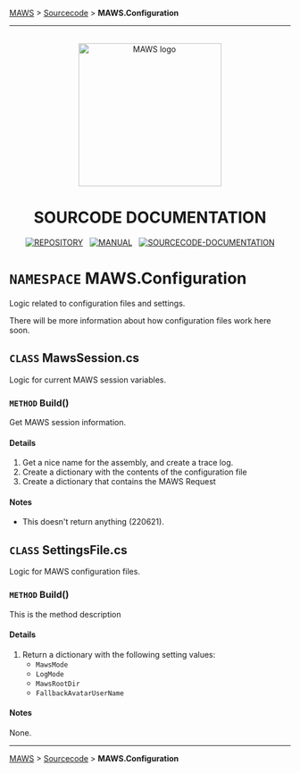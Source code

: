 <!-- b220624.102340 -->

[MAWS](https://github.com/spectrum-health-systems/MAWS) &gt; [Sourcecode](../Sourcecode/MAWS-Sourcecode.md) &gt;  **MAWS.Configuration**

***

<br>

<div align="center">

  <img src="../../.github/Resources/Assets/Logos/maws-logo-web-service-512x256.png" alt="MAWS logo" width="256">
  <h1> 
    SOURCODE DOCUMENTATION
  </h1>

  [![REPOSITORY](https://img.shields.io/badge/REPOSITORY-550055?style=for-the-badge)](https://github.com/spectrum-health-systems/MAWSC)&nbsp;&nbsp;&nbsp;[![MANUAL](https://img.shields.io/badge/MANUAL-550055?style=for-the-badge)](../Manual/MAWSC-Manual.md)&nbsp;&nbsp;&nbsp;[![SOURCECODE-DOCUMENTATION](https://img.shields.io/badge/SOURCECODE%20DOCUMENTATION-8e008e?style=for-the-badge)](MAWSC-Sourcecode.md)

</div>

# `NAMESPACE` MAWS.Configuration
Logic related to configuration files and settings.

There will be more information about how configuration files work here soon.

## `CLASS` MawsSession.cs
Logic for current MAWS session variables.

### `METHOD` Build()
Get MAWS session information.

#### Details
1. Get a nice name for the assembly, and create a trace log.
2. Create a dictionary with the contents of the configuration file
3. Create a dictionary that contains the MAWS Request

#### Notes
* This doesn't return anything (220621).

## `CLASS` SettingsFile.cs
Logic for MAWS configuration files.

### `METHOD` Build()
This is the method description

#### Details
1. Return a dictionary with the following setting values:
    - `MawsMode`
    - `LogMode`
    - `MawsRootDir`
    - `FallbackAvatarUserName`

#### Notes
None.

***

[MAWS](https://github.com/spectrum-health-systems/MAWS) &gt; [Sourcecode](../Sourcecode/MAWS-Sourcecode.md) &gt;  **MAWS.Configuration**